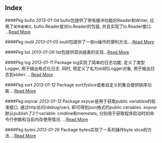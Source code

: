 Index
-----

####Pkg bufio
*2013-01-04*
bufio包提供了带有缓冲功能的Reader和Writer, 应用了`装饰者模式`.  bufio.Reader是对io.Reader的包装, 并且实现了io.Reader接口.  ...[Read More](./Pkg-bufio.md)

####Pkg ioutil
*2013-01-05*
ioutil包提供了一些io操作的便利方法....[Read More](./Pkg-ioutil.md)

####Pkg list
*2013-01-06*
list包提供双向链表的实现...[Read More](./Pkg-list.md)

####Pkg log
*2013-01-11*
Package log实现了简单的日志功能. 定义了类型Logger, 用于输出格式化日志.  同时, 预定义了名为std的Logger对象, 用于输出日志到stderr.  ...[Read More](./Pkg-log.md)

####Pkg sort
*2013-01-12*
Package sort为slice或者自定义的集合提供排序功能....[Read More](./Pkg-sort.md)

####Pkg expvar
*2013-01-13*
Package expvar是用于获取public variables的标准接口. 通过http访问/debug/vars, 即可得到json格式的public variables.  expvar默认publish了2个variable: cmdline和memstats, 分别用于获取程序启动时的命令行参数和当前内存使用情况.  ...[Read More](./Pkg-expvar.md)

####Pkg bytes
*2013-01-26*
Package bytes实现了一系列操作byte slice的方法....[Read More](./Pkg-bytes.md)

